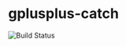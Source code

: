 # gplusplus-catch

![Build Status](https://travis-ci.org/cyber-dojo-languages/gplusplus-catch.svg?branch=master)
